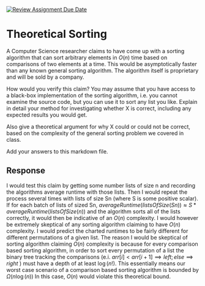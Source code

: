 [![Review Assignment Due Date](https://classroom.github.com/assets/deadline-readme-button-24ddc0f5d75046c5622901739e7c5dd533143b0c8e959d652212380cedb1ea36.svg)](https://classroom.github.com/a/9YUeXH71)
# Theoretical Sorting

A Computer Science researcher claims to have come up with a sorting algorithm
that can sort arbitrary elements in $O(n)$ time based on comparisons of two
elements at a time. This would be asymptotically faster than any known general
sorting algorithm. The algorithm itself is proprietary and will be sold by a
company.

How would you verify this claim? You may assume that you have access to a
black-box implementation of the sorting algorithm, i.e. you cannot examine the
source code, but you can use it to sort any list you like. Explain in detail
your method for investigating whether X is correct, including any expected
results you would get.

Also give a theoretical argument for why X could or could not be correct, based
on the complexity of the general sorting problem we covered in class.

Add your answers to this markdown file.

## Response

I would test this claim by getting some number lists of size n and recording the algorithms average runtime with those lists. Then I would repeat the process several times with lists of size Sn (where S is some positive scalar). If for each batch of lists of sized Sn, $averageRuntime(listsOfSize(Sn)) \approx S*averageRuntime(listsOfSize(n))$ and the algorithm sorts all of the lists correctly, it would then be indicative of an $O(n)$ complexity. I would however be extremely skeptical of any sorting algorithm claiming to have $O(n)$ complexity. I would predict the charted runtimes to be fairly different for different permutations of a given list. The reason I would be skeptical of sorting algorithm claiming $O(n)$ complexity is because for every comparison based sorting algorithm, in order to sort every permutation of a list the binary tree tracking the comparisons (e.i. $arr[i] < arr[i+1] \implies left; else \implies right$ ) must have a depth of at least $\log(n!).$ This essentially means our worst case scenario of a comparison based sorting algorithm is bounded by $\Omega(n\log(n))$ In this case, $O(n)$ would violate this theoretical bound.